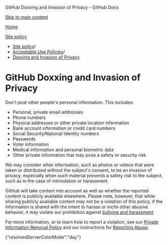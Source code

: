 GitHub Doxxing and Invasion of Privacy - GitHub Docs

[Skip to main content](#main-content)

[Home](/ru)

[Site policy](/ru/site-policy)

* [Site policy](/ru/site-policy)/
* [Acceptable Use Policies](/ru/site-policy/acceptable-use-policies)/
* [Doxxing and Invasion of Privacy](/ru/site-policy/acceptable-use-policies/github-doxxing-and-invasion-of-privacy)

GitHub Doxxing and Invasion of Privacy
==========

Don't post other people's personal information. This includes:

* Personal, private email addresses
* Phone numbers
* Physical addresses or other private location information
* Bank account information or credit card numbers
* Social Security/National Identity numbers
* Passwords
* Voter information
* Medical information and personal biometric data
* Other private information that may pose a safety or security risk

We may consider other information, such as photos or videos that were taken or distributed without the subject's consent, to be an invasion of privacy, especially when such material presents a safety risk to the subject, such as in the case of intimidation or harassment.

GitHub will take context into account as well as whether the reported content is publicly available elsewhere. Please note, however, that while sharing publicly available content may not be a violation of this policy, if the information is shared with the intent to harass or incite other abusive behavior, it may violate our prohibition against [bullying and harassment](/ru/site-policy/acceptable-use-policies/github-bullying-and-harassment).

For more information, or to learn how to report a violation, see our [Private Information Removal Policy](/ru/site-policy/content-removal-policies/github-private-information-removal-policy) and our instructions for [Reporting Abuse](/ru/communities/maintaining-your-safety-on-github/reporting-abuse-or-spam).

{"resolvedServerColorMode":"day"}
